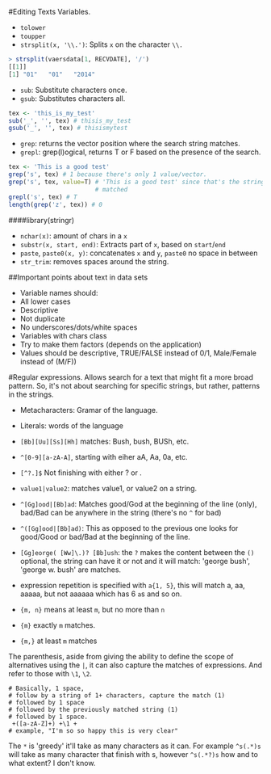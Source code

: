 #Editing Texts Variables.
- `tolower`
- `toupper`
- `strsplit(x, '\\.')`: Splits `x` on the character `\\.`
```R
> strsplit(vaersdata[1, RECVDATE], '/')
[[1]]
[1] "01"   "01"   "2014"
```

- `sub`: Substitute characters once.
- `gsub`: Substitutes characters all.
```R
tex <- 'this_is_my_test'
sub('_', '', tex) # thisis_my_test
gsub('_', '', tex) # thisismytest
```

- `grep`: returns the vector position where the search string matches.
- `grepl`: grep(l)ogical, returns T or F based on the presence of the search.
```R
tex <- 'This is a good test'
grep('s', tex) # 1 because there's only 1 value/vector.
grep('s', tex, value=T) # 'This is a good test' since that's the string that
                        # matched
grepl('s', tex) # T
length(grep('z', tex)) # 0
```

####library(stringr)
- `nchar(x)`: amount of chars in a `x`
- `substr(x, start, end)`: Extracts part of `x`, based on `start`/`end`
- `paste`, `paste0(x, y)`: concatenates `x` and `y`, `paste0` no space in
  between
- `str_trim`: removes spaces around the string.

##Important points about text in data sets
- Variable names should:
 - All lower cases
 - Descriptive
 - Not duplicate
 - No underscores/dots/white spaces
- Variables with chars class
 - Try to make them factors (depends on the application)
 - Values should be descriptive, TRUE/FALSE instead of 0/1, Male/Female instead
   of (M/F))

#Regular expressions.
Allows search for a text that might fit a more broad pattern. So, it's not
about searching for specific strings, but rather, patterns in the strings.
- Metacharacters: Gramar of the language.
- Literals: words of the language

- `[Bb][Uu][Ss][Hh]` matches: Bush, bush, BUSh, etc.
- `^[0-9][a-zA-A]`, starting with eiher aA, Aa, 0a, etc.
- `[^?.]$` Not finishing with either ? or .
- `value1|value2`: matches value1, or value2 on a string.
- `^[Gg]ood|[Bb]ad`: Matches good/God at the beginning of the line (only),
  bad/Bad can be anywhere in the string (there's no `^` for bad)
- `^([Gg]ood|[Bb]ad)`: This as opposed to the previous one looks for good/Good
  or bad/Bad at the beginning of the line.
- `[Gg]eorge( [Ww]\.)? [Bb]ush`: the `?` makes the content between the `()`
  optional, the string can have it or not and it will match: 'george bush',
  'george w. bush' are matches.
- expression repetition is specified with `a{1, 5}`, this will match a, aa,
  aaaaa, but not aaaaaa which has 6 `a`s and so on.
 - `{m, n}` means at least `m`, but no more than `n`
 - `{m}` exactly `m` matches.
 - `{m,}` at least `m` matches

The parenthesis, aside from giving the ability to define the scope of
alternatives using the `|`, it can also capture the matches of expressions. And
refer to those with `\1`, `\2`.

```regexp
# Basically, 1 space,
# follow by a string of 1+ characters, capture the match (1)
# followed by 1 space
# followed by the previously matched string (1)
# followed by 1 space.
 +([a-zA-Z]+) +\1 +
# example, "I'm so so happy this is very clear"
```

The `*` is 'greedy' it'll take as many characters as it can. For example
`^s(.*)s` will take as many character that finish with s, however `^s(.*?)s`
how and to what extent? I don't know.
